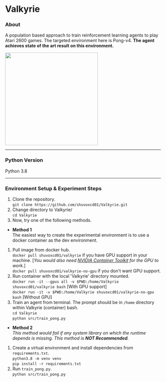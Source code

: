 # Valkyrie

### About
A population based approach to train reinforcement learning agents to play Atari 2600 games. 
The targeted environment here is Pong-v4. **The agent achieves state of the art result on this environment.**

<img src="https://user-images.githubusercontent.com/16299215/166633629-0cb29ab6-0bb2-4e72-97fc-c6f57c94b78c.png" width="300" />

---

### Python Version
Python 3.8

---

### Environment Setup & Experiment Steps
1. Clone the repository.  
`git clone https://github.com/shuvoxcd01/Valkyrie.git`  
2. Change directory to Valkyrie/  
`cd Valkyrie`  
3. Now, try one of the following methods.  

- **Method 1**  
The easiest way to create the experimental environment is to use a docker container as the dev environment.
1. Pull image from docker hub.  
`docker pull shuvoxcd01/valkyrie` if you have GPU support in your machine. [*You would also need [NVIDIA Container Toolkit](https://github.com/NVIDIA/nvidia-docker) for the GPU to work.*]   
`docker pull shuvoxcd01/valkyrie-no-gpu` if you don't want GPU support.  
2. Run container with the local 'Valkyrie' directory mounted.  
`docker run -it --gpus all -v $PWD:/home/Valkyrie shuvoxcd01/valkyrie bash` [With GPU support]  
`docker run -it -v $PWD:/home/Valkyrie shuvoxcd01/valkyrie-no-gpu bash`  [Without GPU]
3. Train an agent from terminal. The prompt should be in `/home` directory within Valkyrie (container) bash.   
`cd Valkyrie`  
`python src/train_pong.py`  


- **Method 2**  
*This method would fail if any system library on which the runtime depends is missing. This method is **NOT Recommended**.*
1. Create a virtual environment and install dependencies from `requirements.txt`.  
`python3.8 -m venv venv`  
`pip install -r requirements.txt`
2. Run `train_pong.py`.  
`python src/train_pong.py`

